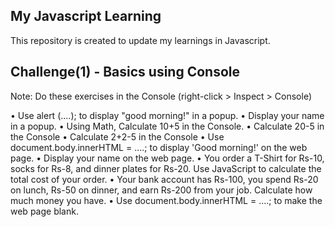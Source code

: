 My Javascript Learning
--------------------------
This repository is created to update my learnings in Javascript.

Challenge(1) - Basics using Console
-------------------

Note: Do these exercises in the Console (right-click > Inspect > Console)

•	Use alert (....); to display "good morning!" in a popup.
•	Display your name in a popup.
•	Using Math, Calculate 10+5 in the Console.
•	Calculate 20-5 in the Console
•	Calculate 2+2-5 in the Console
•	Use document.body.innerHTML = ....; to display 'Good morning!' on the web page.
•	Display your name on the web page.
•	You order a T-Shirt for Rs-10, socks for Rs-8, and dinner plates for Rs-20. Use JavaScript to calculate the total cost of your order.
•	Your bank account has Rs-100, you spend Rs-20 on lunch, Rs-50 on dinner, and earn Rs-200 from your job. Calculate how much money you have.
•	Use document.body.innerHTML = ....; to make the web page blank.
